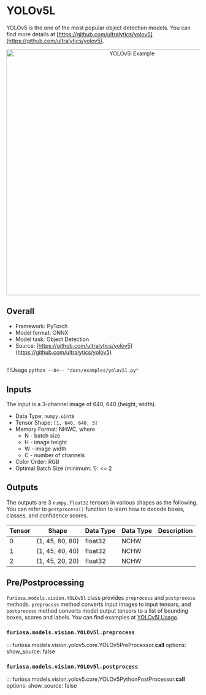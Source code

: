 # YOLOv5L

YOLOv5 is the one of the most popular object detection models.
You can find more details at [https://github.com/ultralytics/yolov5](https://github.com/ultralytics/yolov5).

<div align="center">
    <img src="../../images/yolov5l_demo.jpg" title="YOLOv5l Example" width="640" />
</div>

## Overall
* Framework: PyTorch
* Model format: ONNX
* Model task: Object Detection
* Source: [https://github.com/ultralytics/yolov5](https://github.com/ultralytics/yolov5)

## <a name="YOLOv5l_Usage"></a>
!!!Usage
    ```python
    --8<-- "docs/examples/yolov5l.py"
    ```

## Inputs
The input is a 3-channel image of 640, 640 (height, width).

* Data Type: `numpy.uint8`
* Tensor Shape: `[1, 640, 640, 3]`
* Memory Format: NHWC, where
    * N - batch size
    * H - image height
    * W - image width
    * C - number of channels
* Color Order: RGB
* Optimal Batch Size (minimum: 1): <= 2

## Outputs
The outputs are 3 `numpy.float32` tensors in various shapes as the following.
You can refer to `postprocess()` function to learn how to decode boxes, classes, and confidence scores.

| Tensor | Shape             | Data Type | Data Type | Description |
|--------|-------------------|-----------|-----------|-------------|
| 0      | (1, 45, 80, 80)   | float32   | NCHW      |             |
| 1      | (1, 45, 40, 40)   | float32   | NCHW      |             |
| 2      | (1, 45, 20, 20)   | float32   | NCHW      |             |


## Pre/Postprocessing
`furiosa.models.vision.YOLOv5l` class provides `preprocess` and `postprocess` methods.
`preprocess` method converts input images to input tensors, and `postprocess` method converts
model output tensors to a list of bounding boxes, scores and labels.
You can find examples at [YOLOv5l Usage](#YOLOv5l_Usage).

### `furiosa.models.vision.YOLOv5l.preprocess`
::: furiosa.models.vision.yolov5.core.YOLOv5PreProcessor.__call__
    options:
        show_source: false

### `furiosa.models.vision.YOLOv5l.postprocess`
::: furiosa.models.vision.yolov5.core.YOLOv5PythonPostProcessor.__call__
    options:
        show_source: false
